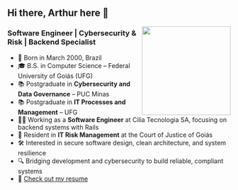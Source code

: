 ## Hi there, Arthur here 👋  
<img align="right" src="https://user-images.githubusercontent.com/5713670/87202985-820dcb80-c2b6-11ea-9f56-7ec461c497c3.gif" width="200">

### Software Engineer | Cybersecurity & Risk | Backend Specialist

- 🐣 Born in March 2000, Brazil  
- 🎓 B.S. in Computer Science – Federal University of Goiás (UFG)  
- 📚 Postgraduate in **Cybersecurity and Data Governance** – PUC Minas  
- 📚 Postgraduate in **IT Processes and Management** – UFG  
- 🧑‍💻 Working as a **Software Engineer** at Cilia Tecnologia SA, focusing on backend systems with Rails  
- 💼 Resident in **IT Risk Management** at the Court of Justice of Goiás  
- 🛠️ Interested in secure software design, clean architecture, and system resilience  
- 🔍 Bridging development and cybersecurity to build reliable, compliant systems  
- 📄 [Check out my resume](https://github.com/arthurdelarge/arthurdelarge/blob/main/Resume.pdf)
